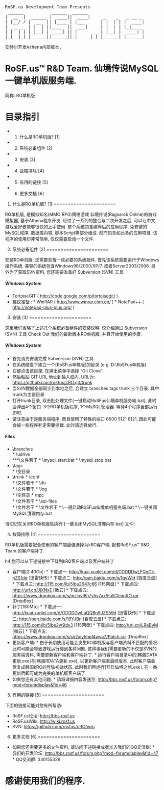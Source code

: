 <pre>
RoSF.us Development Team Presents
 ______           ______  ______ 
|  __  |  ______ |  ____||  ____|     _    _   _ __ _ 
| |__/ / |  __  || |____ | |___      | |  | | |  ____|
|  __ _  | |  | ||____  ||  ___|     | |  | | |_|__ _ 
| |  | | | |__| | ____| || |      _  | |__| |  ____| |
|_|  |_| |______||______||_|     |_| |______| |______|

安赫尔开发Athena内部版本.
</pre>

RoSF.us™ R&D Team. 仙境传说MySQL一键单机版服务端.
======================
简称: RO单机版

目录指引
======================

* 1. 什么是RO单机版? [1]
* 2. 系统必备组件 [2]
* 3. 安装 [3]
* 4. 故障排除 [4]
* 5. 有用的链接 [5]
* 6. 更多文档 [6]


1. 什么是RO单机版? [1]
======================

RO单机版, 是模拟知名(MMO RPG)网络游戏 仙境传说(Ragnarok Online)的游戏模拟器, 基于Athena程序开发. 经过了一系列的整合与二次开发之后, 可以让中文游戏爱好者能够很快的上手使用. 整个系统包含编译后的应用程序, 免安装的MySQL程序, 数据库内容, 脚本Script等部分组成. 然而包含如此多的应用项目, 该程序的使用却非常简单, 仅仅需要启动一个文件.

2. 系统必备组件 [2]
======================

安装RO单机版, 您需要具备一些必要的系统组件. 首先该系统需要运行于Windows操作系统, 兼容的系统包含Windows98/2000/XP/7, 或者Server2003/2008. 另外为了获取SVN资料, 您还需要准备好 Subversion (SVN) 工具.

##### Windows System #####

* TortoiseGIT ( http://code.google.com/p/tortoisegit/ )
* 建议准备 :
      * WinRAR ( http://www.winrar.com.cn/ ) 
      * NotePad++ ( http://notepad-plus-plus.org/ ) 

3. 安装 [3]
======================

这里我们省略了上述几个系统必备组件的安装说明. 仅介绍通过 Subversion (SVN) 工具 Check Out 我们的最新版本RO单机版, 并且开始使用的步骤.

##### Windows System #####
* 首先请先安装完成 Subversion (SVN) 工具.
* 在系统硬盘下建立一个[RoSFus单机版]的目录 (e.g. D:\RoSFus单机版)
* 右键点击该目录, 在弹出菜单中选择 “Git Clone”.
* 然后粘贴 GIT URL 地址到输入框内, URL为: https://github.com/rosfus/cRO.git/trunk
* 当SVN数据全部同步到本地之后, 会建立 branches tags trunk 三个目录. 其中trunk为主要目录.
* 打开trunk目录, 双击批处理文件[一键启动RoSFus仙境单机服务端.bat], 此时会弹出4个窗口. 3个RO单机版程序, 1个MySQL管理器. 等待4个程序全部运行即可.
* 请注意由于是服务端程序, 而且使用了特殊的端口 6900 5121 6121, 因此可能会被一些程序判定需要拦截. 此时请选择放行.

##### Files #####
* \branches\
      * \udrive\
***\文件若干
      * \mysql_start.bat
      * \mysql_stop.bat
* \tags\
      * \空目录
* \trunk
      * \conf\
           * \文件若干
      * \db\
           * \文件若干
      * \log\
           * \空目录
      * \npc\
	       * \文件若干
      * \sql-files\
           * \文件若干
      * \文件若干
      * \一键启动RoSFus仙境单机服务端.bat
      * \一键关闭MySQL清理内存.bat

请切记在关闭RO单机版后执行 [一键关闭MySQL清理内存.bat] 文件!


4. 故障排除 [4]
======================

RO单机版需要配合使用的客户端最佳选择为kRO客户端, 配套RoSF.us™ R&D Team.的客户端补丁.

h4.您可以从下述链接中下载到kRO客户端以及客户端补丁

* 客户端[2.40Gb]: 
      * 下载点一:  http://kuai.xunlei.com/d/ODDDDwLFQgCk-pZS1de  [迅雷快传]
      * 下载点二:  http://pan.baidu.com/s/1qvWct  [百度云盘]
      * 下载点三:  http://115.com/lb/5lba2647c66  [115网盘]
      * 下载点四:  http://url.cn/JjXNxE  [微云]
      * 下载点五:  https://www.dropbox.com/s/mzlovl6h7v5v7ax/FullCleanRO.rar [DropBox]
* 补丁[160Mb]: 
      * 下载点一:  http://kuai.xunlei.com/d/ODDDDwLaQQBq9JZS59d  [迅雷快传]
      * 下载点二:  http://pan.baidu.com/s/19YJBn   [百度云盘]
      * 下载点三:  http://115.com/lb/5lbe2vt9dv3   [115网盘]
      * 下载点四:  http://url.cn/LRaByM  [微云]
      * 下载点五:  https://www.dropbox.com/s/so2xiyhhpf4wya7/Patch.rar [DropBox]
* 更新客户端:
      * 由于长期使用可能会发生RO单机版与客户端资料不匹配的情况. 此时可能会导致游戏运行碰到各种问题, 这种事我们需要更新的不仅是SVN的服务端资料, 需要更新客户端和客户端补丁. 
      * 运行客户端目录中的[韩服DATA更新.exe]与[韩服RDATA更新.exe], 以更新客户端至最终版本. 此时客户端会恢复成韩国kRO的登陆初始状态. 此时我们再运行[开启仙境之旅.exe], 在一番更新后即可成为完美的单机版客户端了. 
* 如果您还有其他问题:
      * 请将详细内容发送至: http://bbs.rosf.us/forum.php?mod=forumdisplay&fid=46


5. 有用的链接 [5]
======================

下面的链接可能对您有所帮助:

* RoSF.us论坛: http://bbs.rosf.us
* RoSF.usWiki: http://wiki.rosf.us
* SVN: https://github.com/rosfus/cRO/wiki

6. 更多文档 [6]
======================

* 如果您还需要更多的文件资料, 请访问下述链接或者加入我们的QQ交流群:
      * 我们的开发论坛: http://bbs.rosf.us/forum.php?mod=forumdisplay&fid=47
      * QQ交流群: 330155329

感谢使用我们的程序.
======================
